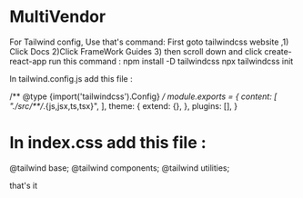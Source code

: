 # MultiVendor

For Tailwind config, Use that's command: First goto tailwindcss website ,1) Click Docs
2)Click FrameWork Guides
3) then scroll down and click create-react-app
run this command : npm install -D tailwindcss
                   npx tailwindcss init

In tailwind.config.js  add this file : 

/** @type {import('tailwindcss').Config} */
module.exports = {
  content: [
    "./src/**/*.{js,jsx,ts,tsx}",
  ],
  theme: {
    extend: {},
  },
  plugins: [],
}

# In index.css add this file : 

@tailwind base;
@tailwind components;
@tailwind utilities;

that's it 

